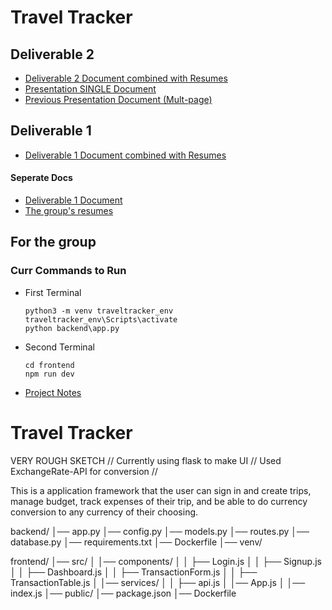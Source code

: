 # Travel Tracker

## Deliverable 2
* [Deliverable 2 Document combined with Resumes](Resume/deliverable2/CSC468_Deliverable2_Group5.pdf)
* [Presentation SINGLE Document](Resume/deliverable2/TravelTracker_Poster.pdf)
* [Previous Presentation Document (Mult-page)](Resume/deliverable2/TravelTracker_OriginalSlides.pdf)
## Deliverable 1
* [Deliverable 1 Document combined with Resumes](Resume/deliverable1/CSC468_Deliverable_1.pdf)


#### Seperate Docs
* [Deliverable 1 Document](https://docs.google.com/document/d/1nsGIeEfJcqjZ_Max3em2NcJI6Ekz9qwitJ5Ktx2cg3g/edit?usp=sharing)
* [The group's resumes](Resume/Group_resumes_combined.pdf)







## For the group

### Curr Commands to Run
* First Terminal
  ```
  python3 -m venv traveltracker_env
  traveltracker_env\Scripts\activate
  python backend\app.py
* Second Terminal
  ```
  cd frontend
  npm run dev

* [Project Notes](https://docs.google.com/document/d/1tlLTfswJN_oT1oBvBYVSixCLlUY5gRvoMqDTR7MBcOM/edit?usp=sharing)
  

# Travel Tracker

VERY ROUGH SKETCH // Currently using flask to make UI // Used ExchangeRate-API for conversion // 

This is a application framework that the user can sign in and create trips, manage budget, track expenses of their trip, and be able to do currency conversion to any currency of their choosing.

backend/
│── app.py
│── config.py
│── models.py
│── routes.py
│── database.py
│── requirements.txt
│── Dockerfile
│── venv/ 

frontend/
│── src/
│   │── components/
│   │   ├── Login.js
│   │   ├── Signup.js
│   │   ├── Dashboard.js
│   │   ├── TransactionForm.js
│   │   ├── TransactionTable.js
│   │── services/
│   │   ├── api.js
│   │── App.js
│   │── index.js
│── public/
│── package.json
│── Dockerfile


